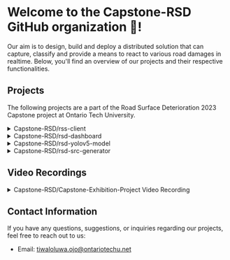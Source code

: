 # Welcome to the Capstone-RSD GitHub organization 👋! 

Our aim is to design, build and deploy a distributed solution that can capture, classify and provide a means to react to various road damages in realtime. Below, you'll find an overview of our projects and their respective functionalities.

## Projects

The following projects are a part of the Road Surface Deterioration 2023 Capstone project at Ontario Tech University.

<details>
  <summary>Capstone-RSD/rss-client</summary>
  
### Capstone-RSD/rss-client

- [Repository](https://github.com/Capstone-RSD/rss-client)
- Description: This Flutter mobile application allows users to capture and upload the road damage encountered to a cloud storage bucket, and simultaenously publish an event to our deployed event streaming platform in the cloud. It includes features such as authentication, and a user-friendly interface.
</details>

<details>
  <summary>Capstone-RSD/rsd-dashboard</summary>

### Capstone-RSD/rsd-dashboard

- [Repository](https://github.com/Capstone-RSD/rsd-dashboard)
- Description: This flutter web application which renders details of the classified Road Conditions on a map along with it location.
</details>

 <details>
  <summary>Capstone-RSD/rsd-yolov5-model</summary>
 
### Capstone-RSD/rsd-yolov5-model

- [Repository](https://github.com/Capstone-RSD/rsd-yolov5-model)
- Description: This Python project focuses on detecting irregularities in road surfaces using computer vision techniques. It includes code for subscribing to events from Apache Kafka event streaming platform, performing infrencing on the image payload, storing the ouput in a graph database, and generating a pin on openstreetmaps for the dashboard application.
</details>

 <details>
  <summary>Capstone-RSD/rsd-src-generator</summary>
 
### Capstone-RSD/rsd-src-generator

- [Repository](https://github.com/Capstone-RSD/rsd-src-generator)
- Description: This project is dedicated to generating source code from a protocol buffer schema. The repository includes an action workflow that will generate the source code and make available to download upon a push to the repository. The current working schema is [rss_schema.proto](https://github.com/Capstone-RSD/rsd-src-generator/blob/main/rss_schema.proto)
</details>

## Video Recordings
<details>
  <summary>Capstone-RSD/Capstone-Exhibition-Project Video Recording</summary>

We have video recordings available that showcase the functionality and usage of our projects:
[<img src="https://img.youtube.com/vi/XeFbU0Z5jmM/maxresdefault.jpg" width="50%">](https://youtu.be/XeFbU0Z5jmM)
</details>

## Contact Information

If you have any questions, suggestions, or inquiries regarding our projects, feel free to reach out to us:

- Email: [tiwaloluwa.ojo@ontariotechu.net](mailto:tiwaloluwa.ojo@ontariotechu.net)
